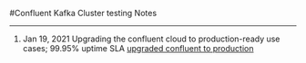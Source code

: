 #Confluent Kafka Cluster testing Notes

---
1. Jan 19, 2021
Upgrading the confluent cloud to production-ready use cases;
99.95% uptime SLA
[upgraded confluent to production](./imaages/../images/Upgraded%20ConfluentCloud.png)



